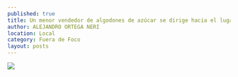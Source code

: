 ```yaml
---
published: true
title: Un menor vendedor de algodones de azúcar se dirige hacia el lugar donde ofrece su producto
author: ALEJANDRO ORTEGA NERI
location: Local
category: Fuera de Foco
layout: posts
---
```


![](http://i.imgur.com/aHLdFUBm.jpg)
